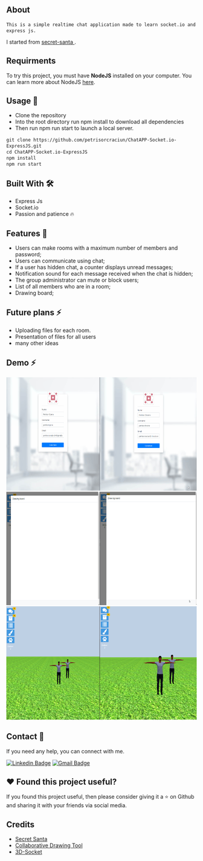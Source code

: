 ## About 
    This is a simple realtime chat application made to learn socket.io and express js.
I started from <a href="https://github.com/stefanalexlupu/secret-santa"> secret-santa </a>.

## Requirments 
To try this project, you must have **NodeJS** installed on your computer. You can learn more about NodeJS [here](https://github.com/nodejs/node).

## Usage 🧐
- Clone the repository
- Into the root directory run npm install to download all dependencies
- Then run npm run start to launch a local server.


```
git clone https://github.com/petrisorcraciun/ChatAPP-Socket.io-ExpressJS.git
cd ChatAPP-Socket.io-ExpressJS
npm install
npm run start
```

## Built With 🛠
- Express Js
- Socket.io 
- Passion and patience 🔥


## Features 📝

- Users can make rooms with a maximum number of members and password;
- Users can communicate using chat;
- If a user has hidden chat, a counter displays unread messages;
- Notification sound for each message received when the chat is hidden;
- The group administrator can mute or block users;
- List of all members who are in a room;
- Drawing board;


## Future plans  ⚡

- Uploading files for each room.
- Presentation of files for all users
- many other ideas

## Demo  ⚡

<img src="https://raw.githubusercontent.com/petrisorcraciun/ChatAPP-Socket.io-ExpressJS/main/images/gif.gif" height="300px" >
<img src="https://raw.githubusercontent.com/petrisorcraciun/ChatAPP-Socket.io-ExpressJS/main/images/gif2.gif" height="300px" >
<img src="https://raw.githubusercontent.com/petrisorcraciun/3DChat-SocketIO-ExpressJs-ThreeJS/main/images/gif3.gif" height="300px" >

## Contact 📝
If you need any help, you can connect with me.

[![Linkedin Badge](https://img.shields.io/badge/-CrăciunPetrișor-blue?style=flat-square&logo=Linkedin&logoColor=white&link=https://www.linkedin.com/in/crăciun-petrișor/)](https://www.linkedin.com/in/crăciun-petrișor/) [![Gmail Badge](https://img.shields.io/badge/-Gmail-c14438?style=flat-square&logo=Gmail&logoColor=white&link=mailto:petrisor.craciun34@gmail.com)](mailto:petrisor.craciun34@gmail.com) 


## :heart: Found this project useful?

If you found this project useful, then please consider giving it a :star: on Github and sharing it with your friends via social media.

## Credits

- <a href="https://github.com/stefanalexlupu/secret-santa"> Secret Santa </a>
- <a href="https://github.com/prajwalx/collaborative-drawing-tool"> Collaborative Drawing Tool </a>
- <a href="https://github.com/naotaro0123/3D-Socket">3D-Socket</a>
